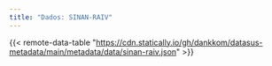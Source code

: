 ```yaml
---
title: "Dados: SINAN-RAIV"
---
```


{{< remote-data-table "https://cdn.statically.io/gh/dankkom/datasus-metadata/main/metadata/data/sinan-raiv.json" >}}
